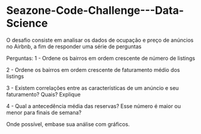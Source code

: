 # Seazone-Code-Challenge---Data-Science
O desafio consiste em analisar os dados de ocupação e preço de anúncios no Airbnb, a fim de responder uma série de perguntas

Perguntas:
1 - Ordene os bairros em ordem crescente de número de listings

2 - Ordene os bairros em ordem crescente de faturamento médio dos listings

3 - Existem correlações entre as características de um anúncio e seu faturamento?
Quais? Explique

4 - Qual a antecedência média das reservas?
Esse número é maior ou menor para finais de semana?

Onde possível, embase sua análise com gráficos.
